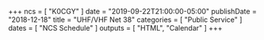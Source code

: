 +++
ncs = [ "K0CGY" ]
date = "2019-09-22T21:00:00-05:00"
publishDate = "2018-12-18"
title = "UHF/VHF Net 38"
categories = [ "Public Service" ]
dates = [ "NCS Schedule" ]
outputs = [ "HTML", "Calendar" ]
+++
